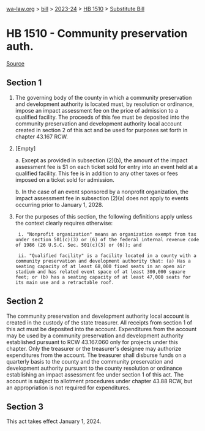 [wa-law.org](/) > [bill](/bill/) > [2023-24](/bill/2023-24/) > [HB 1510](/bill/2023-24/hb/1510/) > [Substitute Bill](/bill/2023-24/hb/1510/S/)

# HB 1510 - Community preservation auth.

[Source](http://lawfilesext.leg.wa.gov/biennium/2023-24/Pdf/Bills/House%20Bills/1510-S.pdf)

## Section 1
1. The governing body of the county in which a community preservation and development authority is located must, by resolution or ordinance, impose an impact assessment fee on the price of admission to a qualified facility. The proceeds of this fee must be deposited into the community preservation and development authority local account created in section 2 of this act and be used for purposes set forth in chapter 43.167 RCW.

2. [Empty]

    a. Except as provided in subsection (2)(b), the amount of the impact assessment fee is $1 on each ticket sold for entry into an event held at a qualified facility. This fee is in addition to any other taxes or fees imposed on a ticket sold for admission.

    b. In the case of an event sponsored by a nonprofit organization, the impact assessment fee in subsection (2)(a) does not apply to events occurring prior to January 1, 2028.

3. For the purposes of this section, the following definitions apply unless the context clearly requires otherwise:

        i. "Nonprofit organization" means an organization exempt from tax under section 501(c)(3) or (6) of the federal internal revenue code of 1986 (26 U.S.C. Sec. 501(c)(3) or (6)); and

        ii. "Qualified facility" is a facility located in a county with a community preservation and development authority that: (a) Has a seating capacity of at least 68,000 fixed seats in an open air stadium and has related event space of at least 300,000 square feet; or (b) has a seating capacity of at least 47,000 seats for its main use and a retractable roof.

## Section 2
The community preservation and development authority local account is created in the custody of the state treasurer. All receipts from section 1 of this act must be deposited into the account. Expenditures from the account may be used by a community preservation and development authority established pursuant to RCW 43.167.060 only for projects under this chapter. Only the treasurer or the treasurer's designee may authorize expenditures from the account. The treasurer shall disburse funds on a quarterly basis to the county and the community preservation and development authority pursuant to the county resolution or ordinance establishing an impact assessment fee under section 1 of this act. The account is subject to allotment procedures under chapter 43.88 RCW, but an appropriation is not required for expenditures.

## Section 3
This act takes effect January 1, 2024.
